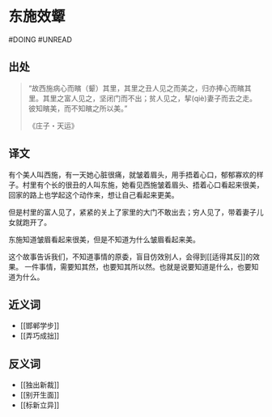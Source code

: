 # 东施效颦

#DOING #UNREAD

## 出处

> “故西施病心而矉（颦）其里，其里之丑人见之而美之，归亦捧心而矉其里。其里之富人见之，坚闭门而不出；贫人见之，挈(qiè)妻子而去之走。彼知矉美，而不知矉之所以美。”
> 
> 《庄子・天运》

## 译文

有个美人叫西施，有一天她心脏很痛，就皱着眉头，用手捂着心口，郁郁寡欢的样子。村里有个长的很丑的人叫东施，她看见西施皱着眉头、捂着心口看起来很美，回家的路上也学起这个动作来，想让自己看起来更美。

但是村里的富人见了，紧紧的关上了家里的大门不敢出去；穷人见了，带着妻子儿女就跑开了。

东施知道皱眉看起来很美，但是不知道为什么皱眉看起来美。

这个故事告诉我们，不知道事情的原委，盲目仿效别人，会得到[[适得其反]]的效果。
一件事情，需要知其然，也要知其所以然。也就是说要知道是什么，也要知道为什么。

## 近义词

- [[邯郸学步]]
- [[弄巧成拙]]

## 反义词

- [[独出新裁]]
- [[别开生面]]
- [[标新立异]]